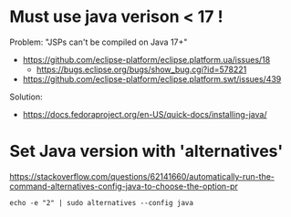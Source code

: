 # Must use java verison < 17 !

Problem: "JSPs can't be compiled on Java 17+"
- https://github.com/eclipse-platform/eclipse.platform.ua/issues/18
  - https://bugs.eclipse.org/bugs/show_bug.cgi?id=578221
- https://github.com/eclipse-platform/eclipse.platform.swt/issues/439

Solution:
- https://docs.fedoraproject.org/en-US/quick-docs/installing-java/


# Set Java version with 'alternatives'
https://stackoverflow.com/questions/62141660/automatically-run-the-command-alternatives-config-java-to-choose-the-option-pr

`echo -e "2" | sudo alternatives --config java`
